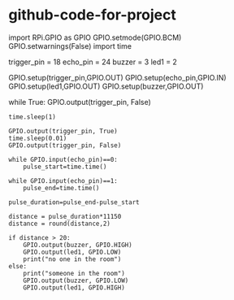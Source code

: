 # github-code-for-project








import RPi.GPIO as GPIO
GPIO.setmode(GPIO.BCM)
GPIO.setwarnings(False)
import time

trigger_pin = 18
echo_pin = 24
buzzer = 3
led1 = 2

GPIO.setup(trigger_pin,GPIO.OUT)
GPIO.setup(echo_pin,GPIO.IN)
GPIO.setup(led1,GPIO.OUT)
GPIO.setup(buzzer,GPIO.OUT)



while True:
    GPIO.output(trigger_pin, False)

    time.sleep(1)

    GPIO.output(trigger_pin, True)
    time.sleep(0.01)
    GPIO.output(trigger_pin, False)

    while GPIO.input(echo_pin)==0:
        pulse_start=time.time()

    while GPIO.input(echo_pin)==1:
        pulse_end=time.time()

    pulse_duration=pulse_end-pulse_start

    distance = pulse_duration*11150
    distance = round(distance,2)

    if distance > 20:
        GPIO.output(buzzer, GPIO.HIGH)
        GPIO.output(led1, GPIO.LOW)
        print("no one in the room")
    else:
        print("someone in the room")
        GPIO.output(buzzer, GPIO.LOW)
        GPIO.output(led1, GPIO.HIGH)
